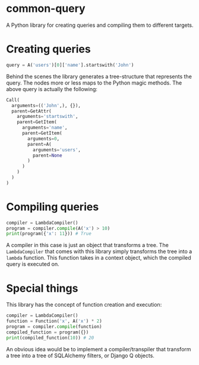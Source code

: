 # common-query
A Python library for creating queries and compiling them to different targets.

# Creating queries

```python
query = A('users')[0]['name'].startswith('John')
```

Behind the scenes the library generates a tree-structure that represents the query. The nodes more or less maps to the Python magic methods.
The above query is actually the following:

```python
Call(
  arguments=(('John',), {}),
  parent=GetAttr(
    arguments='startswith',
    parent=GetItem(
      arguments='name',
      parent=GetItem(
        arguments=0,
        parent=A(
          arguments='users',
          parent=None
        )
      )
    )
  )
)
```

# Compiling queries

```python
compiler = LambdaCompiler()
program = compiler.compile(A('x') > 10)
print(program({'x': 11})) # True
```

A compiler in this case is just an object that transforms a tree. The `LambdaCompiler` that comes with this library simply transforms the tree into a `lambda` function. This function takes in a context object, which the compiled query is executed on.

# Special things

This library has the concept of function creation and execution:

```python
compiler = LambdaCompiler()
function = Function('x', A('x') * 2)
program = compiler.compile(function)
compiled_function = program({})
print(compiled_function(10)) # 20
```

An obvious idea would be to implement a compiler/transpiler that transform a tree into a tree of SQLAlchemy filters, or Django Q objects.
